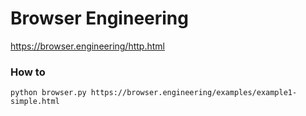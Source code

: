 # Browser Engineering

https://browser.engineering/http.html

### How to

```
python browser.py https://browser.engineering/examples/example1-simple.html
```
